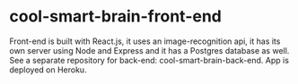 # cool-smart-brain-front-end
Front-end is built with React.js, it uses an image-recognition api, it has its own server using Node and Express and it has a Postgres database as well. See a separate repository for back-end: cool-smart-brain-back-end. App is deployed on Heroku.

